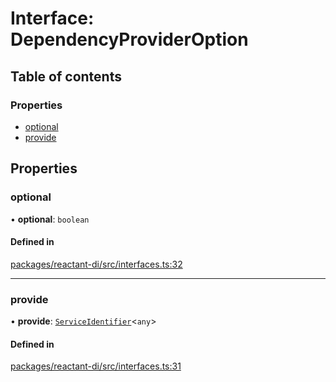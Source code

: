 # Interface: DependencyProviderOption

## Table of contents

### Properties

- [optional](DependencyProviderOption.md#optional)
- [provide](DependencyProviderOption.md#provide)

## Properties

### optional

• **optional**: `boolean`

#### Defined in

[packages/reactant-di/src/interfaces.ts:32](https://github.com/unadlib/reactant/blob/53894a85/packages/reactant-di/src/interfaces.ts#L32)

___

### provide

• **provide**: [`ServiceIdentifier`](../modules.md#serviceidentifier)<`any`\>

#### Defined in

[packages/reactant-di/src/interfaces.ts:31](https://github.com/unadlib/reactant/blob/53894a85/packages/reactant-di/src/interfaces.ts#L31)
